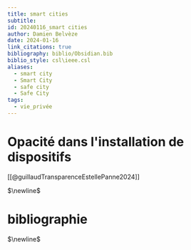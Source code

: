 ```yaml
---
title: smart cities
subtitle: 
id: 20240116_smart cities
author: Damien Belvèze
date: 2024-01-16
link_citations: true
bibliography: biblio/Obsidian.bib
biblio_style: csl\ieee.csl
aliases:
  - smart city
  - Smart City
  - safe city
  - Safe City
tags:
  - vie_privée
---
```




# Opacité dans l'installation de dispositifs

[[@guillaudTransparenceEstellePanne2024]]




$\newline$
# bibliographie
$\newline$







